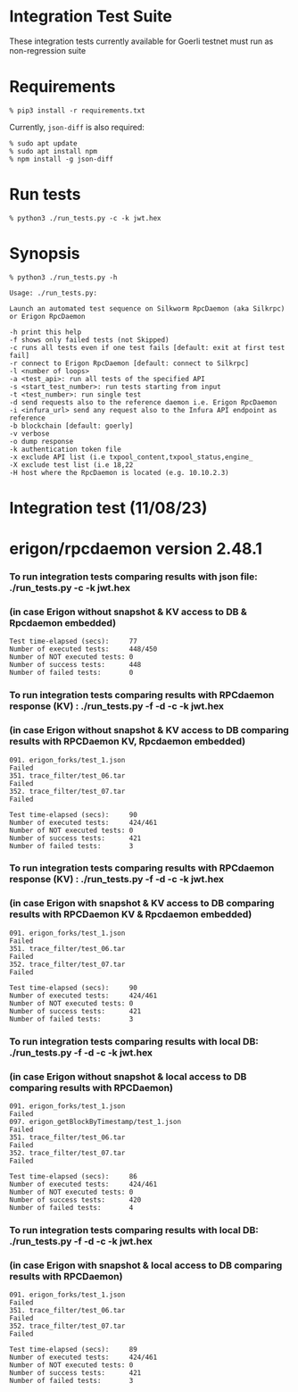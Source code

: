 # Integration Test Suite

These integration tests currently available for Goerli testnet must run as non-regression suite

# Requirements

```
% pip3 install -r requirements.txt
```

Currently, `json-diff` is also required:

```
% sudo apt update
% sudo apt install npm
% npm install -g json-diff
```

# Run tests

```
% python3 ./run_tests.py -c -k jwt.hex
```

# Synopsis

```
% python3 ./run_tests.py -h

Usage: ./run_tests.py:

Launch an automated test sequence on Silkworm RpcDaemon (aka Silkrpc) or Erigon RpcDaemon

-h print this help
-f shows only failed tests (not Skipped)
-c runs all tests even if one test fails [default: exit at first test fail]
-r connect to Erigon RpcDaemon [default: connect to Silkrpc] 
-l <number of loops>
-a <test_api>: run all tests of the specified API
-s <start_test_number>: run tests starting from input
-t <test_number>: run single test
-d send requests also to the reference daemon i.e. Erigon RpcDaemon
-i <infura_url> send any request also to the Infura API endpoint as reference
-b blockchain [default: goerly]
-v verbose
-o dump response
-k authentication token file
-x exclude API list (i.e txpool_content,txpool_status,engine_
-X exclude test list (i.e 18,22
-H host where the RpcDaemon is located (e.g. 10.10.2.3)
```

# Integration test (11/08/23)
# erigon/rpcdaemon version 2.48.1 

### To run integration tests comparing results with json file: ./run_tests.py -c -k jwt.hex
### (in case Erigon without snapshot & KV access to DB & Rpcdaemon embedded)

```
Test time-elapsed (secs):     77
Number of executed tests:     448/450
Number of NOT executed tests: 0
Number of success tests:      448
Number of failed tests:       0
```


### To run integration tests comparing results with RPCdaemon response (KV) : ./run_tests.py -f -d -c -k jwt.hex
### (in case Erigon without snapshot & KV access to DB comparing results with RPCDaemon KV, Rpcdaemon embedded)
```
091. erigon_forks/test_1.json                                     Failed
351. trace_filter/test_06.tar                                     Failed
352. trace_filter/test_07.tar                                     Failed
                                                                                    
Test time-elapsed (secs):     90
Number of executed tests:     424/461
Number of NOT executed tests: 0
Number of success tests:      421
Number of failed tests:       3

```

### To run integration tests comparing results with RPCdaemon response (KV) : ./run_tests.py -f -d -c -k jwt.hex
### (in case Erigon with snapshot & KV access to DB comparing results with RPCDaemon KV & Rpcdaemon embedded)
```
091. erigon_forks/test_1.json                                     Failed
351. trace_filter/test_06.tar                                     Failed
352. trace_filter/test_07.tar                                     Failed
                                                                                    
Test time-elapsed (secs):     90
Number of executed tests:     424/461
Number of NOT executed tests: 0
Number of success tests:      421
Number of failed tests:       3

```


### To run integration tests comparing results with local DB: ./run_tests.py -f -d -c -k jwt.hex
### (in case Erigon without snapshot & local access to DB comparing results with RPCDaemon)
```
091. erigon_forks/test_1.json                                     Failed
097. erigon_getBlockByTimestamp/test_1.json                       Failed
351. trace_filter/test_06.tar                                     Failed
352. trace_filter/test_07.tar                                     Failed
                                                                                    
Test time-elapsed (secs):     86
Number of executed tests:     424/461
Number of NOT executed tests: 0
Number of success tests:      420
Number of failed tests:       4
```


### To run integration tests comparing results with local DB: ./run_tests.py -f -d -c -k jwt.hex
### (in case Erigon with snapshot & local access to DB comparing results with RPCDaemon)
```
091. erigon_forks/test_1.json                                     Failed
351. trace_filter/test_06.tar                                     Failed
352. trace_filter/test_07.tar                                     Failed
                                                                                    
Test time-elapsed (secs):     89
Number of executed tests:     424/461
Number of NOT executed tests: 0
Number of success tests:      421
Number of failed tests:       3

```
